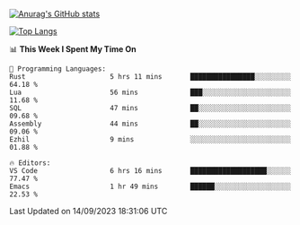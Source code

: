 [![Anurag's GitHub stats](https://github-readme-stats.vercel.app/api?username=wugouzi&count_private=true)](https://github.com/anuraghazra/github-readme-stats)

[![Top Langs](https://github-readme-stats.vercel.app/api/top-langs/?username=wugouzi&layout=compact&count_private=true&hide=html)](https://github.com/anuraghazra/github-readme-stats)

<!--START_SECTION:waka-->
📊 **This Week I Spent My Time On** 

```text
💬 Programming Languages: 
Rust                     5 hrs 11 mins       ████████████████░░░░░░░░░   64.18 % 
Lua                      56 mins             ███░░░░░░░░░░░░░░░░░░░░░░   11.68 % 
SQL                      47 mins             ██░░░░░░░░░░░░░░░░░░░░░░░   09.68 % 
Assembly                 44 mins             ██░░░░░░░░░░░░░░░░░░░░░░░   09.06 % 
Ezhil                    9 mins              ░░░░░░░░░░░░░░░░░░░░░░░░░   01.88 % 

🔥 Editors: 
VS Code                  6 hrs 16 mins       ███████████████████░░░░░░   77.47 % 
Emacs                    1 hr 49 mins        ██████░░░░░░░░░░░░░░░░░░░   22.53 % 
```


 Last Updated on 14/09/2023 18:31:06 UTC
<!--END_SECTION:waka-->

<!--
**wugouzi/wugouzi** is a ✨ _special_ ✨ repository because its `README.md` (this file) appears on your GitHub profile.

Here are some ideas to get you started:

- 🔭 I’m currently working on ...
- 🌱 I’m currently learning ...
- 👯 I’m looking to collaborate on ...
- 🤔 I’m looking for help with ...
- 💬 Ask me about ...
- 📫 How to reach me: ...
- 😄 Pronouns: ...
- ⚡ Fun fact: ...
-->
